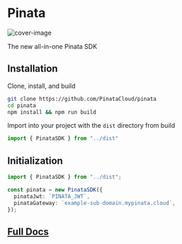 # Pinata

![cover-image](https://docs.mypinata.cloud/ipfs/bafkreidv5iptnieh6eijei7enqc4mdhxpte3ries23heqf7s2hu3gdu6ru)

The new all-in-one Pinata SDK

## Installation

Clone, install, and build

```bash
git clone https://github.com/PinataCloud/pinata
cd pinata
npm install && npm run build
```

Import into your project with the `dist` directory from build

```typescript
import { PinataSDK } from "../dist"
```

## Initialization

```typescript
import { PinataSDK } from "../dist";

const pinata = new PinataSDK({
  pinataJwt: `PINATA_JWT`,
  pinataGateway: `example-sub-domain.mypinata.cloud`,
});
```

## [Full Docs](https://docs.pinata.cloud/sdk-beta/getting-started)
